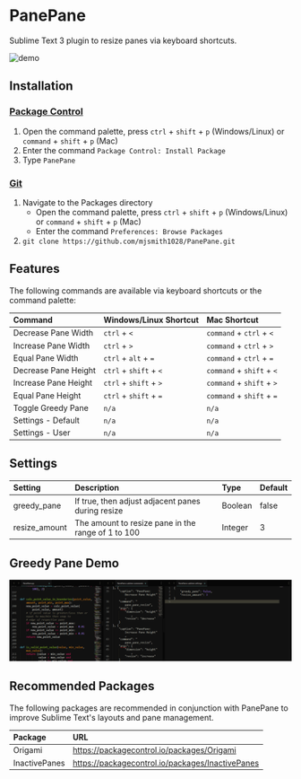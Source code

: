 # PanePane
Sublime Text 3 plugin to resize panes via keyboard shortcuts.

![demo](screenshots/demo.gif)

## Installation
### [Package Control][package_control]
1. Open the command palette, press `ctrl` + `shift` + `p` (Windows/Linux) or `command` + `shift` + `p` (Mac) 
2. Enter the command `Package Control: Install Package`
3. Type `PanePane`

### [Git][github]
1. Navigate to the Packages directory
    * Open the command palette, press `ctrl` + `shift` + `p` (Windows/Linux) or `command` + `shift` + `p` (Mac) 
    * Enter the command `Preferences: Browse Packages`
2. `git clone https://github.com/mjsmith1028/PanePane.git`

## Features
The following commands are available via keyboard shortcuts or the command palette:

| Command               | Windows/Linux Shortcut | Mac Shortcut              |
|:----------------------|:-----------------------|:--------------------------|
| Decrease Pane Width   | `ctrl` + `<`           | `command` + `ctrl` + `<`  |
| Increase Pane Width   | `ctrl` + `>`           | `command` + `ctrl` + `>`  |
| Equal Pane Width      | `ctrl` + `alt` + `=`   | `command` + `ctrl` + `=`  |
| Decrease Pane Height  | `ctrl` + `shift` + `<` | `command` + `shift` + `<` |
| Increase Pane Height  | `ctrl` + `shift` + `>` | `command` + `shift` + `>` |
| Equal Pane Height     | `ctrl` + `shift` + `=` | `command` + `shift` + `=` |
| Toggle Greedy Pane    | `n/a`                  | `n/a`                     |
| Settings - Default    | `n/a`                  | `n/a`                     |
| Settings - User       | `n/a`                  | `n/a`                     |

## Settings
| Setting               | Description                                        | Type    | Default |
|:----------------------|:---------------------------------------------------|:--------|:--------|
| greedy_pane           | If true, then adjust adjacent panes during resize  | Boolean | false   |
| resize_amount         | The amount to resize pane in the range of 1 to 100 | Integer | 3       |

## Greedy Pane Demo
![greedy_demo](screenshots/greedy_demo.gif)

## Recommended Packages
The following packages are recommended in conjunction with PanePane to improve Sublime Text's layouts and pane management.

| Package       | URL                                              |
|:--------------|:-------------------------------------------------|
| Origami       | https://packagecontrol.io/packages/Origami       |
| InactivePanes | https://packagecontrol.io/packages/InactivePanes |

[package_control]: https://packagecontrol.io/packages/PanePane
[github]: https://github.com/mjsmith1028/PanePane 
